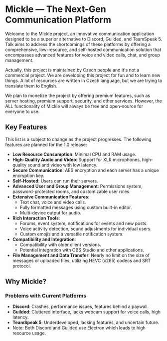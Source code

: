 # Mickle — The Next-Gen Communication Platform

Welcome to the Mickle project, an innovative communication application designed to be a superior alternative to Discord, Guilded, and TeamSpeak 5. Talk aims to address the shortcomings of these platforms by offering a comprehensive, low-resource, and self-hosted communication solution that encompasses advanced features for voice and video calls, chat, and group management.

Actually, this project is maintained by Czech people and it's not a commercial project. We are developing this project for fun and to learn new things. A lot of resources are written in Czech language, but we are trying to translate them to English.

We plan to monetize the project by offering premium features, such as server hosting, premium support, security, and other services. However, the ALL functionality of Mickle will always be free and open-source for everyone to use.

## Key Features

This list is a subject to change as the project progresses. The following features are planned for the 1.0 release:

- **Low Resource Consumption**: Minimal CPU and RAM usage.
- **High-Quality Audio and Video**: Support for XLR microphones, high-quality sound and video with low latency.
- **Secure Communication**: AES encryption and each server has a unique encryption key.
- **Self-Hosted**: Users can run their servers.
- **Advanced User and Group Management**: Permissions system, password-protected rooms, and customizable user roles.
- **Extensive Communication Features**:
    - Text chat, voice and video calls.
    - Fully formatted messages using custom built-in editor.
    - Multi-device output for audio.
- **Rich Interaction Tools**:
    - Forums, event system, notifications for events and new posts.
    - Voice activity detection, sound adjustments for individual users.
    - Custom emojis and a versatile notification system.
- **Compatibility and Integration**:
    - Compatibility with older client versions.
    - Potential integration with OBS Studio and other applications.
- **File Management and Data Transfer**: Nearly no limit on the size of messages or uploaded files, utilizing HEVC (x265) codecs and SRT protocol.

## Why Mickle?

### Problems with Current Platforms
- **Discord**: Crashes, performance issues, features behind a paywall.
- **Guilded**: Cluttered interface, lacks webcam support for voice calls, high latency.
- **TeamSpeak 5**: Underdeveloped, lacking features, and uncertain future.
- Note: Both Discord and Guilded use Electron which leads to high resource usage.